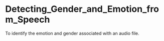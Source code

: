 # Detecting_Gender_and_Emotion_from_Speech
To identify the emotion and gender associated with an audio file.
